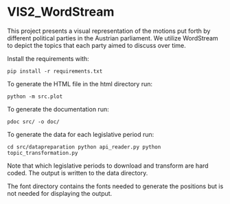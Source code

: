 # VIS2_WordStream

This project presents a visual representation of the motions put forth by different political
parties in the Austrian parliament. We utilize WordStream to depict the topics that each party
aimed to discuss over time.

Install the requirements with:

``
    pip install -r requirements.txt
``

To generate the HTML file in the html directory run:

``
    python -m src.plot
``

To generate the documentation run:

``
    pdoc src/ -o doc/
``

To generate the data for each legislative period run:

``
    cd src/datapreparation
    python api_reader.py
    python topic_transformation.py
``

Note that which legislative periods to download and transform are hard coded. The output is written to the data directory.

The font directory contains the fonts needed to generate the positions but is not needed for displaying the output.
